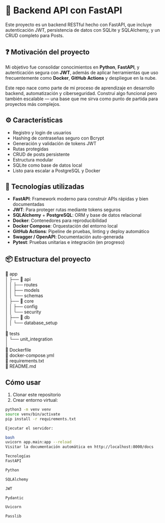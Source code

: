 # 🔐 Backend API con FastAPI

Este proyecto es un backend RESTful hecho con FastAPI, que incluye autenticación JWT, persistencia de datos con SQLite y SQLAlchemy, y un CRUD completo para Posts.

## ❓ Motivación del proyecto

Mi objetivo fue consolidar conocimientos en **Python**, **FastAPI**, y autenticación segura con **JWT**, además de aplicar herramientas que uso frecuentemente como **Docker**, **GitHub Actions** y despliegue en la nube.

Este repo nace como parte de mi proceso de aprendizaje en desarrollo backend, automatización y ciberseguridad. Construí algo funcional pero también escalable — una base que me sirva como punto de partida para proyectos más complejos.

## ⚙️ Características

- Registro y login de usuarios
- Hashing de contraseñas seguro con Bcrypt
- Generación y validación de tokens JWT
- Rutas protegidas
- CRUD de posts persistente
- Estructura modular
- SQLite como base de datos local
- Listo para escalar a PostgreSQL y Docker

## 🧠 Tecnologías utilizadas

- **FastAPI**: Framework moderno para construir APIs rápidas y bien documentadas
- **JWT**: Para proteger rutas mediante tokens seguros
- **SQLAlchemy** + **PostgreSQL**: ORM y base de datos relacional
- **Docker**: Contenedores para reproducibilidad
- **Docker Compose**: Orquestación del entorno local
- **GitHub Actions**: Pipeline de pruebas, linting y deploy automático
- **Swagger / OpenAPI**: Documentación auto-generada
- **Pytest**: Pruebas unitarias e integración (en progreso)

## 📦 Estructura del proyecto

📁 app  
│ ├── 📁 api  
│ │ ├── routes  
│ │ ├── models  
│ │ └── schemas  
│ ├── 📁 core  
│ │ ├── config  
│ │ └── security  
│ ├── 📁 db  
│ │ └── database_setup  
│  
📁 tests  
│ └── unit_integration  
│  
📄 Dockerfile  
📄 docker-compose.yml  
📄 requirements.txt  
📄 README.md

## Cómo usar

1. Clonar este repositorio  
2. Crear entorno virtual:

```bash
python3 -m venv venv
source venv/bin/activate
pip install -r requirements.txt

Ejecutar el servidor:

bash
uvicorn app.main:app --reload
Visitar la documentación automática en http://localhost:8000/docs

Tecnologías
FastAPI

Python

SQLAlchemy

JWT

Pydantic

Uvicorn

Passlib
